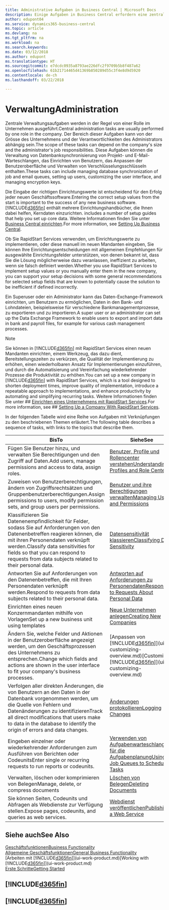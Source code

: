 ```yaml
---
title: Administrative Aufgaben in Business Central | Microsoft Docs
description: Einige Aufgaben in Business Central erfordern eine zentrale Administration und Einrichtung. Erfahren, welche das sind und was zu tun ist.
author: edupont04
ms.service: dynamics365-business-central
ms.topic: article
ms.devlang: na
ms.tgt_pltfrm: na
ms.workload: na
ms.search.keywords: 
ms.date: 03/12/2018
ms.author: edupont
ms.translationtype: HT
ms.sourcegitcommit: e7dcdc0935a8793ae226dfc2f9709b5b8f487a62
ms.openlocfilehash: 61b21714465d41369b850289d55c3f4e8d9d5920
ms.contentlocale: de-ch
ms.lasthandoff: 03/22/2018

---
```

# <a name="administration"></a><span data-ttu-id="1e6f9-104">Verwaltung</span><span class="sxs-lookup"><span data-stu-id="1e6f9-104">Administration</span></span>
<span data-ttu-id="1e6f9-105">Zentrale Verwaltungsaufgaben werden in der Regel von einer Rolle im Unternehmen ausgeführt.</span><span class="sxs-lookup"><span data-stu-id="1e6f9-105">Central administration tasks are usually performed by one role in the company.</span></span> <span data-ttu-id="1e6f9-106">Der Bereich dieser Aufgaben kann von der Grösse des Unternehmens und der Verantwortlichkeiten des Administrators abhängig sein.</span><span class="sxs-lookup"><span data-stu-id="1e6f9-106">The scope of these tasks can depend on the company's size and the administrator's job responsibilities.</span></span> <span data-ttu-id="1e6f9-107">Diese Aufgaben können die Verwaltung von Datenbanksynchronisierung von Projekt- und E-Mail-Warteschlangen, das Einrichten von Benutzern, das Anpassen der Benutzeroberfläche und Verwalten von Verschlüsselungsschlüsseln enthalten.</span><span class="sxs-lookup"><span data-stu-id="1e6f9-107">These tasks can include managing database synchronization of job and email queues, setting up users, customizing the user interface, and managing encryption keys.</span></span>  

<span data-ttu-id="1e6f9-108">Die Eingabe der richtigen Einrichtungswerte ist entscheidend für den Erfolg jeder neuen Geschäftssoftware.</span><span class="sxs-lookup"><span data-stu-id="1e6f9-108">Entering the correct setup values from the start is important to the success of any new business software.</span></span> [!INCLUDE[d365fin](includes/d365fin_md.md)]<span data-ttu-id="1e6f9-109"> enthält mehrere Einrichtungshandbücher, die Ihnen dabei helfen, Kerndaten einzurichten.</span><span class="sxs-lookup"><span data-stu-id="1e6f9-109"> includes a number of setup guides that help you set up core data.</span></span> <span data-ttu-id="1e6f9-110">Weitere Informationen finden Sie unter [Business Central einrichten](setup.md).</span><span class="sxs-lookup"><span data-stu-id="1e6f9-110">For more information, see [Setting Up Business Central](setup.md).</span></span>

<span data-ttu-id="1e6f9-111">Ob Sie RapidStart Services verwenden, um Einrichtungswerte zu implementieren, oder diese manuell im neuen Mandanten eingeben, Sie können Ihre Einrichtungsentscheidungen mit allgemeinen Empfehlungen für ausgewählte Einrichtungsfelder unterstützen, von denen bekannt ist, dass Sie die Lösung möglicherweise dazu veranlassen, ineffizient zu arbeiten, wenn sie falsch definiert werden.</span><span class="sxs-lookup"><span data-stu-id="1e6f9-111">Whether you use RapidStart Services to implement setup values or you manually enter them in the new company, you can support your setup decisions with some general recommendations for selected setup fields that are known to potentially cause the solution to be inefficient if defined incorrectly.</span></span>  

<span data-ttu-id="1e6f9-112">Ein Superuser oder ein Administrator kann das Daten-Exchange-Framework einrichten, um Benutzern zu ermöglichen, Daten in den Bank- und Lohndateien, beispielsweise für verschiedene Bankmanagementprozesse, zu exportieren und zu importieren.</span><span class="sxs-lookup"><span data-stu-id="1e6f9-112">A super user or an administrator can set up the Data Exchange Framework to enable users to export and import data in bank and payroll files, for example for various cash management processes.</span></span>

> [!NOTE]
> <span data-ttu-id="1e6f9-113">Sie können in [!INCLUDE[d365fin](includes/d365fin_md.md)] mit RapidStart Services einen neuen Mandanten einrichten, einem Werkzeug, das dazu dient, Bereitstellungszeiten zu verkürzen, die Qualität der Implementierung zu erhöhen, einen wiederholbaren Ansatz für Implementierungen einzuführen, und durch die Automatisierung und Vereinfachung wiederkehrender Prozesse die Produktivität zu erhöhen.</span><span class="sxs-lookup"><span data-stu-id="1e6f9-113">You can set up a new company in [!INCLUDE[d365fin](includes/d365fin_md.md)] with RapidStart Services, which is a tool designed to shorten deployment times, improve quality of implementation, introduce a repeatable approach to implementations, and enhance productivity by automating and simplifying recurring tasks.</span></span> <span data-ttu-id="1e6f9-114">Weitere Informationen finden Sie unter ## [Einrichten eines Unternehmens mit RapidStart Services](admin-set-up-a-company-with-rapidstart.md).</span><span class="sxs-lookup"><span data-stu-id="1e6f9-114">For more information, see ## [Setting Up a Company With RapidStart Services](admin-set-up-a-company-with-rapidstart.md).</span></span>

<span data-ttu-id="1e6f9-115">In der folgenden Tabelle wird eine Reihe von Aufgaben mit Verknüpfungen zu den beschriebenen Themen erläutert.</span><span class="sxs-lookup"><span data-stu-id="1e6f9-115">The following table describes a sequence of tasks, with links to the topics that describe them.</span></span>   

|<span data-ttu-id="1e6f9-116">**Bis**</span><span class="sxs-lookup"><span data-stu-id="1e6f9-116">**To**</span></span>|<span data-ttu-id="1e6f9-117">**Siehe**</span><span class="sxs-lookup"><span data-stu-id="1e6f9-117">**See**</span></span>|  
|------------|-------------|  
|<span data-ttu-id="1e6f9-118">Fügen Sie Benutzer hinzu, und verwalten Sie Berechtigungen und den Zugriff auf Daten.</span><span class="sxs-lookup"><span data-stu-id="1e6f9-118">Add users, manage permissions and access to data, assign roles.</span></span>|[<span data-ttu-id="1e6f9-119">Benutzer, Profile und Rollencenter verstehen</span><span class="sxs-lookup"><span data-stu-id="1e6f9-119">Understanding Profiles and Role Centers</span></span>](admin-users-profiles-roles.md)|  
|<span data-ttu-id="1e6f9-120">Zuweisen von Benutzerberechtigungen, ändern von Zugriffsrechtsätzen und Gruppenbenutzerberechtigungen.</span><span class="sxs-lookup"><span data-stu-id="1e6f9-120">Assign permissions to users, modify permission sets, and group users per permissions.</span></span>|[<span data-ttu-id="1e6f9-121">Benutzer und ihre Berechtigungen verwalten</span><span class="sxs-lookup"><span data-stu-id="1e6f9-121">Managing Users and Permissions</span></span>](ui-how-users-permissions.md)|
|<span data-ttu-id="1e6f9-122">Klassifizieren Sie Datenenempfindlichkeit für Felder, sodass Sie auf Anforderungen von den Datenenbetreffen reagieren können, die mit ihren Personendaten verknüpft werden.</span><span class="sxs-lookup"><span data-stu-id="1e6f9-122">Classify data sensitivities for fields so that you can respond to requests from data subjects related to their personal data.</span></span>|[<span data-ttu-id="1e6f9-123">Datensensitivität klassieren</span><span class="sxs-lookup"><span data-stu-id="1e6f9-123">Classifying Data Sensitivity</span></span>](admin-classifying-data-sensitivity.md)|
|<span data-ttu-id="1e6f9-124">Antworten Sie auf Anforderungen von den Datenenbetreffen, die mit Ihren Personendaten verknüpft werden.</span><span class="sxs-lookup"><span data-stu-id="1e6f9-124">Respond to requests from data subjects related to their personal data.</span></span>|[<span data-ttu-id="1e6f9-125">Antworten auf Anforderungen zu Personendaten</span><span class="sxs-lookup"><span data-stu-id="1e6f9-125">Responding to Requests About Personal Data</span></span>](admin-responding-to-requests-about-personal-data.md)|
|<span data-ttu-id="1e6f9-126">Einrichten eines neuen Konzernmandanten mithilfe von Vorlagen</span><span class="sxs-lookup"><span data-stu-id="1e6f9-126">Set up a new business unit using templates</span></span>|[<span data-ttu-id="1e6f9-127">Neue Unternehmen anlegen</span><span class="sxs-lookup"><span data-stu-id="1e6f9-127">Creating New Companies</span></span>](about-new-company.md)|
|<span data-ttu-id="1e6f9-128">Ändern Sie, welche Felder und Aktionen in der Benutzeroberfläche angezeigt werden, um den Geschäftsprozessen des Unternehmens zu entsprechen.</span><span class="sxs-lookup"><span data-stu-id="1e6f9-128">Change which fields and actions are shown in the user interface to fit your company's business processes.</span></span> |<span data-ttu-id="1e6f9-129">[Anpassen von [!INCLUDE[d365fin](includes/d365fin_md.md)]](ui-customizing-overview.md)</span><span class="sxs-lookup"><span data-stu-id="1e6f9-129">[Customizing [!INCLUDE[d365fin](includes/d365fin_md.md)]](ui-customizing-overview.md)</span></span> |
|<span data-ttu-id="1e6f9-130">Verfolgen aller direkten Änderungen, die von Benutzern an den Daten in der Datenbank vorgenommen werden, um die Quelle von Fehlern und Datenänderungen zu identifizieren</span><span class="sxs-lookup"><span data-stu-id="1e6f9-130">Track all direct modifications that users make to data in the database to identify the origin of errors and data changes.</span></span>|[<span data-ttu-id="1e6f9-131">Änderungen protokollieren</span><span class="sxs-lookup"><span data-stu-id="1e6f9-131">Logging Changes</span></span>](across-log-changes.md)|  
|<span data-ttu-id="1e6f9-132">Eingeben einzelner oder wiederkehrender Anforderungen zum Ausführen von Berichten oder Codeunits</span><span class="sxs-lookup"><span data-stu-id="1e6f9-132">Enter single or recurring requests to run reports or codeunits.</span></span>|[<span data-ttu-id="1e6f9-133">Verwenden von Aufgabenwarteschlangen für die Aufgabenplanung</span><span class="sxs-lookup"><span data-stu-id="1e6f9-133">Using Job Queues to Schedule Tasks</span></span>](admin-job-queues-schedule-tasks.md)|  
|<span data-ttu-id="1e6f9-134">Verwalten, löschen oder komprimieren von Belegen</span><span class="sxs-lookup"><span data-stu-id="1e6f9-134">Manage, delete, or compress documents</span></span>|[<span data-ttu-id="1e6f9-135">Löschen von Belegen</span><span class="sxs-lookup"><span data-stu-id="1e6f9-135">Deleting Documents</span></span>](admin-manage-documents.md)|  
|<span data-ttu-id="1e6f9-136">Sie können Seiten, Codeunits und Abfragen als Webdienste zur Verfügung stellen.</span><span class="sxs-lookup"><span data-stu-id="1e6f9-136">Expose pages, codeunits, and queries as web services.</span></span>|[<span data-ttu-id="1e6f9-137">Webdienst veröffentlichen</span><span class="sxs-lookup"><span data-stu-id="1e6f9-137">Publishing a Web Service</span></span>](across-how-publish-web-service.md)|

## <a name="see-also"></a><span data-ttu-id="1e6f9-138">Siehe auch</span><span class="sxs-lookup"><span data-stu-id="1e6f9-138">See Also</span></span>
[<span data-ttu-id="1e6f9-139">Geschäftsfunktionen</span><span class="sxs-lookup"><span data-stu-id="1e6f9-139">Business Functionality</span></span>](across-business-functionality.md)  
[<span data-ttu-id="1e6f9-140">Allgemeine Geschäftsfunktionen</span><span class="sxs-lookup"><span data-stu-id="1e6f9-140">General Business Functionality</span></span>](ui-across-business-areas.md)  
<span data-ttu-id="1e6f9-141">[Arbeiten mit [!INCLUDE[d365fin](includes/d365fin_md.md)]](ui-work-product.md)</span><span class="sxs-lookup"><span data-stu-id="1e6f9-141">[Working with [!INCLUDE[d365fin](includes/d365fin_md.md)]](ui-work-product.md)</span></span>  
[<span data-ttu-id="1e6f9-142">Erste Schritte</span><span class="sxs-lookup"><span data-stu-id="1e6f9-142">Getting Started</span></span>](product-get-started.md)  

## [!INCLUDE[d365fin](includes/free_trial_md.md)]  
## [!INCLUDE[d365fin](includes/training_link_md.md)]

